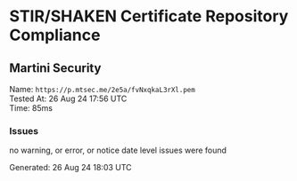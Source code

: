 # STIR/SHAKEN Certificate Repository Compliance

## Martini Security

Name: `https://p.mtsec.me/2e5a/fvNxqkaL3rXl.pem`\
Tested At: 26 Aug 24 17:56 UTC\
Time: 85ms

### Issues

no warning, or error, or notice date level issues were found

Generated: 26 Aug 24 18:03 UTC